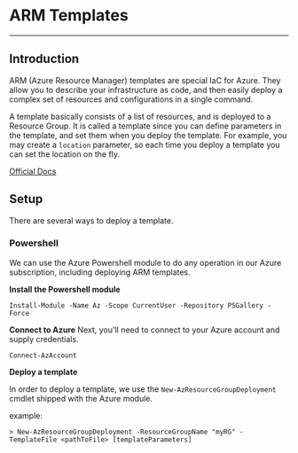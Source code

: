 # ARM Templates
---


## Introduction

ARM (Azure Resource Manager) templates are special IaC for Azure. They allow you to describe your infrastructure as code, and then easily deploy a complex set of resources and configurations in a single command.

A template basically consists of a list of resources, and is deployed to a Resource Group.
It is called a template since you can define parameters in the template, and set them 
when you deploy the template. For example, you may create a `location` parameter, so 
each time you deploy a template you can set the location on the fly.

[Official Docs](https://docs.microsoft.com/en-us/azure/azure-resource-manager/templates/overview)


## Setup
There are several ways to deploy a template.

### Powershell
We can use the Azure Powershell module to do any operation in our Azure subscription, including deploying ARM templates.

<b>Install the Powershell module</b>
```
Install-Module -Name Az -Scope CurrentUser -Repository PSGallery -Force
```

<b>Connect to Azure</b>
Next, you'll need to connect to your Azure account and supply credentials.

```
Connect-AzAccount
```

<b>Deploy a template</b>

In order to deploy a template, we use the `New-AzResourceGroupDeployment` cmdlet shipped with the Azure module.

example:
```
> New-AzResourceGroupDeployment -ResourceGroupName "myRG" -TemplateFile <pathToFile> [templateParameters]
```